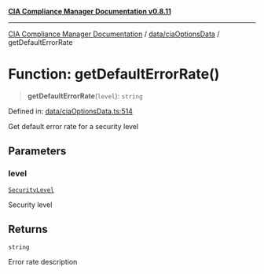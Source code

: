 [**CIA Compliance Manager Documentation v0.8.11**](../../../README.md)

***

[CIA Compliance Manager Documentation](../../../modules.md) / [data/ciaOptionsData](../README.md) / getDefaultErrorRate

# Function: getDefaultErrorRate()

> **getDefaultErrorRate**(`level`): `string`

Defined in: [data/ciaOptionsData.ts:514](https://github.com/Hack23/cia-compliance-manager/blob/d6eede30e4f01622fe18187e98b207e9a06a781f/src/data/ciaOptionsData.ts#L514)

Get default error rate for a security level

## Parameters

### level

[`SecurityLevel`](../../../types/cia/type-aliases/SecurityLevel.md)

Security level

## Returns

`string`

Error rate description
